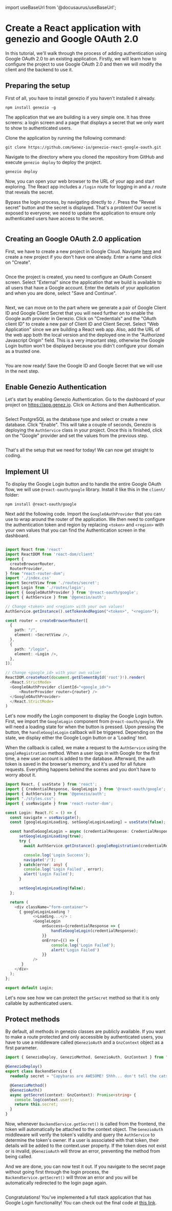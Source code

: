 import useBaseUrl from '@docusaurus/useBaseUrl';

# Create a React application with genezio and Google OAuth 2.0

In this tutorial, we'll walk through the process of adding authentication using Google OAuth 2.0 to an existing application. Firstly, we will learn how to configure the project to use Google OAuth 2.0 and then we will modify the client and the backend to use it.

## Preparing the setup

First of all, you have to install genezio if you haven't installed it already.

```
npm install genezio -g
```

The application that we are building is a very simple one. It has three screens: a login screen and a page that displays a secret that we only want to show to authenticated users.

Clone the application by running the following command:

```
git clone https://github.com/Genez-io/genezio-react-google-oauth.git
```

Navigate to the directory where you cloned the repository from GitHub and execute `genezio deploy` to deploy the project.

```
genezio deploy
```

Now, you can open your web browser to the URL of your app and start exploring. The React app includes a `/login` route for logging in and a `/` route that reveals the secret.

Bypass the login process, by navigating directly to `/`. Press the "Reveal secret" button and the secret is displayed. That's a problem! Our secret is exposed to everyone; we need to update the application to ensure only authenticated users have access to the secret.

<figure style={{textAlign:"center", marginLeft:"0"}}><img style={{cursor:"pointer"}} src={useBaseUrl("/img/google-initial.gif")} alt=""/><figcaption></figcaption></figure>

## Creating an Google OAuth 2.0 application

First, we have to create a new project in Google Cloud. Navigate [here](https://console.cloud.google.com/welcome) and create a new project if you don't have one already. Enter a name and click on "Create".

<figure style={{textAlign:"center", marginLeft:"0"}}><img style={{cursor:"pointer"}} src={useBaseUrl("/img/google-step-1.gif")} alt=""/><figcaption></figcaption></figure>

Once the project is created, you need to configure an OAuth Consent screen. Select "External" since the application that we build is available to all users that have a Google account. Enter the details of your application and when you are done, select "Save and Continue".

<figure style={{textAlign:"center", marginLeft:"0"}}><img style={{cursor:"pointer"}} src={useBaseUrl("/img/google-step-2.gif")} alt=""/><figcaption></figcaption></figure>

Next, we can move on to the part where we generate a pair of Google Client ID and Google Client Secret that you will need further on to enable the Google auth provider in Genezio. Click on "Credentials" and the "OAuth client ID" to create a new pair of Client ID and Client Secret. Select "Web Application" since we are building a React web app. Also, add the URL of the web app both the local version and the deployed one in the "Authorized Javascript Origin" field. This is a very important step, otherwise the Google Login button won't be displayed because you didn't configure your domain as a trusted one.

<figure style={{textAlign:"center", marginLeft:"0"}}><img style={{cursor:"pointer"}} src={useBaseUrl("/img/google-step-3.gif")} alt=""/><figcaption></figcaption></figure>

You are now ready! Save the Google ID and Google Secret that we will use in the next step.

## Enable Genezio Authentication

Let's start by enabling Genezio Authentication. Go to the dashboard of your project on https://app.genez.io. Click on Actions and then Authentication.

<figure style={{textalign:"center", marginleft:"0"}}><img style={{cursor:"pointer"}} src={useBaseUrl("/img/google-enable-auth-1.gif")} alt=""/><figcaption></figcaption></figure>

Select PostgreSQL as the database type and select or create a new database. Click "Enable". This will take a couple of seconds, Genezio is deploying the `AuthService` class in your project. Once this is finished, click on the "Google" provider and set the values from the previous step.

<figure style={{textAlign:"center", marginLeft:"0"}}><img style={{cursor:"pointer"}} src={useBaseUrl("/img/google-enable-auth-2.gif")} alt=""/><figcaption></figcaption></figure>

That's all the setup that we need for today! We can now get straight to coding.

## Implement UI

To display the Google Login button and to handle the entire Google OAuth flow, we will use `@react-oauth/google` library. Install it like this in the `client/` folder:

```
npm install @react-oauth/google
```

Next add the following code. Import the `GoogleOAuthProvider` that you can use to wrap around the router of the application. We then need to configure the authentication token and region by replacing `<token>` and `<region>` with your own values that you can find the Authentication screen in the dashboard.

<figure style={{textalign:"center", marginleft:"0"}}><img style={{cursor:"pointer"}} src={useBaseUrl("/img/token-and-region.webp")} alt=""/><figcaption></figcaption></figure>

```typescript title="client/src/main.tsx" showLineNumbers
import React from 'react'
import ReactDOM from 'react-dom/client'
import {
  createBrowserRouter,
  RouterProvider,
} from "react-router-dom";
import './index.css'
import SecretView from './routes/secret';
import Login from './routes/login';
import { GoogleOAuthProvider } from '@react-oauth/google';
import { AuthService } from '@genezio/auth';

// Change <token> and <region> with your own values!
AuthService.getInstance().setTokenAndRegion("<token>", "<region>");

const router = createBrowserRouter([
  {
    path: "/",
    element: <SecretView />,
  },
  {
    path: "/login",
    element: <Login />,
  },
]);

// Change <google_id> with your own value!
ReactDOM.createRoot(document.getElementById('root')!).render(
  <React.StrictMode>
  <GoogleOAuthProvider clientId="<google_id>">
      <RouterProvider router={router} />
  </GoogleOAuthProvider>
  </React.StrictMode>
)

```

Let's now modify the Login component to display the Google Login button. First, we import the `GoogleLogin` component from `@react-oauth/google`. We will need a loading state for when the button is pressed. Upon pressing the button, the `handleGoogleLogin` callback will be triggered. Depending on the state, we display either the Google Login button or a 'Loading' text.

When the callback is called, we make a request to the `AuthService` using the `googleRegistration` method. When a user logs in with Google for the first time, a new user account is added to the database. Afterward, the auth token is saved in the browser's memory, and it's used for all future requests. Everything happens behind the scenes and you don't have to worry about it.

```typescript title="client/src/routes/login.tsx" showLineNumbers
import React, { useState } from 'react';
import { CredentialResponse, GoogleLogin } from '@react-oauth/google';
import { AuthService } from '@genezio/auth';
import "./styles.css";
import { useNavigate } from 'react-router-dom';

const Login: React.FC = () => {
  const navigate = useNavigate();
  const [googleLoginLoading, setGoogleLoginLoading] = useState(false);

  const handleGoogleLogin = async (credentialResponse: CredentialResponse) => {
      setGoogleLoginLoading(true);
      try {
        await AuthService.getInstance().googleRegistration(credentialResponse.credential!)

        console.log('Login Success');
        navigate('/');
      } catch(error: any) {
        console.log('Login Failed', error);
        alert('Login Failed');
      }

      setGoogleLoginLoading(false);
  };

  return (
    <div className="form-container">
      { googleLoginLoading ?
            <>Loading...</> :
            <GoogleLogin
                onSuccess={credentialResponse => {
                    handleGoogleLogin(credentialResponse);
                }}
                onError={() => {
                    console.log('Login Failed');
                    alert('Login Failed')
                }}
            />
       }
    </div>
  );
};

export default Login;
```

Let's now see how we can protect the `getSecret` method so that it is only callable by authenticated users.

## Protect methods

By default, all methods in genezio classes are publicly available. If you want to make a route protected and only accessible by authenticated users, you have to use a middleware called `@GenezioAuth` and a `GnzContext` object as a first parameter.

```typescript title="server/backend.ts" showLineNumbers
import { GenezioDeploy, GenezioMethod, GenezioAuth, GnzContext } from "@genezio/types";

@GenezioDeploy()
export class BackendService {
  readonly secret = "Capybaras are AWESOME! Shhh... don't tell the cats!";

  @GenezioMethod()
  @GenezioAuth()
  async getSecret(context: GnzContext): Promise<string> {
    console.log(context.user);
    return this.secret;
  }
}
```

Now, whenever `BackendService.getSecret()` is called from the frontend, the token will automatically be attached to the context object. The `GenezioAuth` middleware will verify the token's validity and query the `AuthService` to determine the token's owner. If a user is associated with that token, their details will be added to the context.user property. If the token does not exist or is invalid, `@GenezioAuth` will throw an error, preventing the method from being called.

And we are done, you can now test it out. If you navigate to the secret page without going first through the login process, the `BackendService.getSecret()` will throw an error and you will be automatically redirected to the login page again.

<figure style={{textAlign:"center", marginLeft:"0"}}><img style={{cursor:"pointer"}} src={useBaseUrl("/img/final-demo.gif")} alt=""/><figcaption></figcaption></figure>

Congratulations! You've implemented a full stack application that has Google Login functionality! You can check out the final code at [this link](https://github.com/Genez-io/genezio-react-google-oauth/tree/final).
